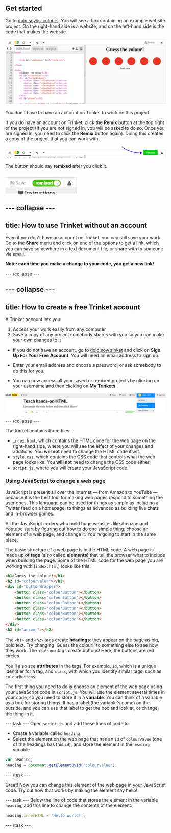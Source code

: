 ## Get started

Go to [dojo.soy/js-colours](http://dojo.soy/js-colours). You will see a box containing an example website project. On the right-hand side is a website, and on the left-hand side is the code that makes the website.

![Trinket showing code and output of code side-by-side](images/tktStart.png)

You don't have to have an account on Trinket to work on this project.

If you do have an account on Trinket, click the **Remix** button at the top right of the project \(If you are not signed in, you will be asked to do so. Once you are signed in, you need to click the **Remix** button again\). Doing this creates a copy of the project that you can work with. 

![Remix button](images/tktRemixButtonArrow.png)

The button should say **remixed** after you click it.
  
![Button now says "remixed"](images/tktRemixedSmall.png)

--- collapse ---
---
title: How to use Trinket without an account
---

Even if you don't have an account on Trinket, you can still save your work. Go to the **Share** menu and click on one of the options to get a link, which you can save somewhere in a text document file, or share with to someone via email.

**Note: each time you make a change to your code, you get a new link!**

--- /collapse ---

--- collapse ---
---
title: How to create a free Trinket account
---

A Trinket account lets you:
1. Access your work easily from any computer
1. Save a copy of any project somebody shares with you so you can make your own changes to it

+ If you do not have an account, go to [dojo.soy/trinket](http://dojo.soy/trinket) and click on **Sign Up For Your Free Account**. You will need an email address to sign up. 

+ Enter your email address and choose a password, or ask somebody to do this for you.

+ You can now access all your saved or remixed projects by clicking on your username and then clicking on **My Trinkets**.

!["My Trinkets" menu item](images/MyTrinketsMenuWide.png)

--- /collapse ---

The trinket contains three files:
 - `index.html`, which contains the HTML code for the web page on the right-hand side, where you will see the effect of your changes and additions. You **will not** need to change the HTML code itself.
 - `style.css`, which contains the CSS code that controls what the web page looks like. You **will not** need to change the CSS code either.
 - `script.js`, where you will create your JavaScript code.

### Using JavaScript to change a web page

JavaScript is present all over the internet — from Amazon to YouTube — because it is the best tool for making web pages respond to something the user does. This language can be used for things as simple as including a Twitter feed on a homepage, to things as advanced as building live chats and in-browser games.

All the JavaScript coders who build huge websites like Amazon and Youtube start by figuring out how to do one simple thing: choose an element of a web page, and change it. You're going to start in the same place.

The basic structure of a web page is in the HTML code. A web page is made up of **tags** (also called **elements**) that tell the browser what to include when building the page. Some of the HTML code for the web page you are working with (`index.html`) looks like this:

```HTML
<h1>Guess the colour!</h1>
<h2 id="colourValue"></h2>
<div id="buttonWrapper">
    <button class="colourButton"></button>
    <button class="colourButton"></button>    
    <button class="colourButton"></button>    
    <button class="colourButton"></button>    
    <button class="colourButton"></button>    
    <button class="colourButton"></button>    
</div>
<h2 id="answer"></h2>
```

The `<h1>` and `<h2>` tags create **headings**: they appear on the page as big, bold text. Try changing 'Guess the colour!' to something else to see how they work. The `<button>` tags create buttons! Here, the buttons are red circles.

You'll also see **attributes** in the tags. For example, `id`, which is a unique identifier for a tag, and `class`, with which you identify similar tags, such as `colourButtons`.

The first thing you need to do is choose an element of the web page using your JavaScript code in `script.js`. You will use the element several times in your code, so you need to store it in a **variable**. You can think of a variable as a box for storing things. It has a label (the variable's name) on the outside, and you can use that label to get the box and look at, or change, the thing in it.

--- task ---
Open `script.js` and add these lines of code to: 
 - Create a variable called `heading`
 - Select the element on the web page that has an `id` of `colourValue` (one of the headings has this `id`), and store the element in the `heading` variable

```JavaScript
var heading;
heading = document.getElementById('colourValue');
```
--- /task ---

Great! Now you can change this element of the web page in your JavaScript code. Try out how that works by making the element say hello!

--- task ---
Below the line of code that stores the element in the variable `heading`, add this line to change the contents of the element:

```JavaScript
heading.innerHTML = 'Hello world!';
```
--- /task ---

